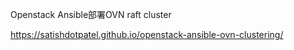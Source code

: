 Openstack Ansible部署OVN raft cluster



https://satishdotpatel.github.io/openstack-ansible-ovn-clustering/

